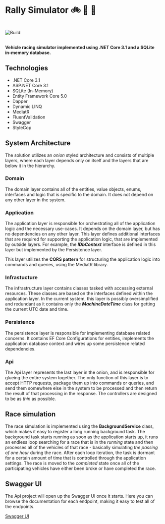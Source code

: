 # Rally Simulator :bike: :car: :truck:

\
![Build](https://github.com/thelanmi/rally-simulator/workflows/Build/badge.svg)

\
**Vehicle racing simulator implemented using .NET Core 3.1 and a SQLite in-memory database.**

## Technologies

- .NET Core 3.1
- ASP.NET Core 3.1
- SQLite (In-Memory)
- Entity Framework Core 5.0
- Dapper
- Dynamic LINQ
- MediatR
- FluentValidation
- Swagger
- StyleCop

## System Architecture

The solution utilizes an *onion* styled architecture and consists of multiple layers, where each layer depends only on itself and the layers that are below it in the hierarchy.

### Domain

The domain layer contains all of the entities, value objects, enums, interfaces and logic that is specific to the domain. It does not depend on any other layer in the system.

### Application

The application layer is responsible for orchestrating all of the application logic and the necessary use-cases. It depends on the domain layer, but has no dependencies on any other layer. This layer defines additional interfaces that are required for supporting the application logic, that are implemented by outside layers. For example, the ***IDbContext*** interface is defined in this layer but implemented by the Persistence layer.

This layer utilizes the **CQRS pattern** for structuring the application logic into commands and queries, using the MediatR library.

### Infrastucture

The infrastructure layer contains classes tasked with accessing external resources. These classes are based on the interfaces defined within the application layer. In the current system, this layer is possibly oversimplified and redundant as it contains only the ***MachineDateTime*** class for getting the current UTC date and time.

### Persistence

The persistence layer is responsible for implementing database related concerns. It contains EF Core Configurations for entities, implements the application database context and wires up some persistence related dependencies.

### Api

The Api layer represents the last layer in the onion, and is responsible for glueing the entire system together. The only function of this layer is to accept HTTP requests, package them up into commands or queries, and send them somewhere else in the system to be processed and then return the result of that processing in the response. The controllers are designed to be as *thin* as possible.

## Race simulation

The race simulation is implemented using the **BackgroundService** class, which makes it easy to register a long running background task. The background task starts running as soon as the application starts up, it runs an endless loop searching for a race that is in the *running* state and then processes all of the vehicles of that race - basically simulating *the passing of one hour* during the race. After each loop iteration, the task is dormant for a certain amount of time that is controlled through the application settings. The race is moved to the *completed* state once all of the participating vehicles have either been broke or have completed the race.


## Swagger UI

The Api project will open up the Swagger UI once it starts. Here you can browse the documentation for each endpoint, making it easy to test all of the endpoints.

[Swagger UI](images/swagger_ui.png)
